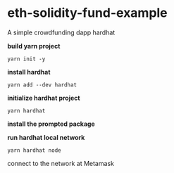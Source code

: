 ﻿# eth-solidity-fund-example

A simple crowdfunding dapp hardhat

**build yarn project**

```shell
yarn init -y
```

**install hardhat**

```shell
yarn add --dev hardhat
```

**initialize hardhat project**

```shell
yarn hardhat
```

**install the prompted package**

**run hardhat local network**

```shell
yarn hardhat node
```

connect to the network at Metamask
